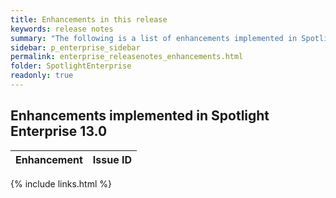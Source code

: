 ```yaml
---
title: Enhancements in this release
keywords: release notes
summary: "The following is a list of enhancements implemented in Spotlight Enterprise 13.1"
sidebar: p_enterprise_sidebar
permalink: enterprise_releasenotes_enhancements.html
folder: SpotlightEnterprise
readonly: true
---
```


## Enhancements implemented in Spotlight Enterprise 13.0

Enhancement | Issue ID
------------|---------


{% include links.html %}
